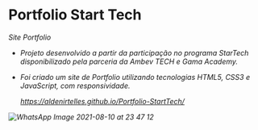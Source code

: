 # Portfolio Start Tech
<em>Site Portfolio<em>
- Projeto desenvolvido a partir da participação no programa StarTech disponibilizado pela parceria da Ambev TECH e Gama Academy.
- Foi criado um site de Portfolio utilizando tecnologias HTML5, CSS3 e JavaScript, com responsividade.
  
  https://aldenirtelles.github.io/Portfolio-StartTech/


![WhatsApp Image 2021-08-10 at 23 47 12](https://user-images.githubusercontent.com/57646773/128961895-a0f0516b-9fe7-4f69-9650-b5b39a6f2f18.jpeg)
